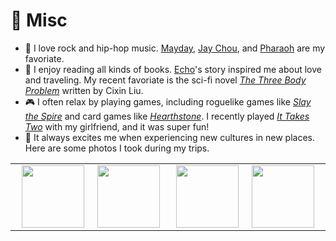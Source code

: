 <span class='anchor' id='misc'></span>

# 🍹 Misc

- 🎸 I love rock and hip-hop music. [Mayday](https://en.wikipedia.org/wiki/Mayday_(Taiwanese_band)), [Jay Chou](https://en.wikipedia.org/wiki/Jay_Chou), and [Pharaoh](https://zh.wikipedia.org/wiki/%E6%B3%95%E8%80%81_(%E6%AD%8C%E6%89%8B)) are my favoriate. 
- 📖 I enjoy reading all kinds of books. [Echo](https://en.wikipedia.org/wiki/Sanmao_(writer))'s story inspired me about love and traveling. My recent favoriate is the sci-fi novel [*The Three Body Problem*](https://en.wikipedia.org/wiki/The_Three-Body_Problem_(novel)) written by Cixin Liu.
- 🎮 I often relax by playing games, including roguelike games like [*Slay the Spire*](https://en.wikipedia.org/wiki/Slay_the_Spire) and card games like [*Hearthstone*](https://en.wikipedia.org/wiki/Hearthstone). I recently played [*It Takes Two*](https://en.wikipedia.org/wiki/It_Takes_Two_(video_game)) with my girlfriend, and it was super fun!
- 🛫 It always excites me when experiencing new cultures in new places. Here are some photos I took during my trips.


<table width="100%" align="center" border="0" cellspacing="0" cellpadding="0">
      <tbody><tr>
        <td width="10%" valign="middle" style="text-align: right;">
          <img src='_pages/materials/miscs/milano.jpg' height="100">
        </td>
        <td width="10.5%" valign="middle" style="text-align: center;">
          <img src='_pages/materials/miscs/zurich-day.jpg' height="100">
        </td>
        <td width="10%" valign="middle" style="text-align: center;">
          <img src='_pages/materials/miscs/zurich-night.jpg' height="100">
        </td>
        <td width="10%" valign="middle" style="text-align: left;">
          <img src='_pages/materials/miscs/paris.jpg' height="100">
        </td>
      </tr></tbody>
</table>